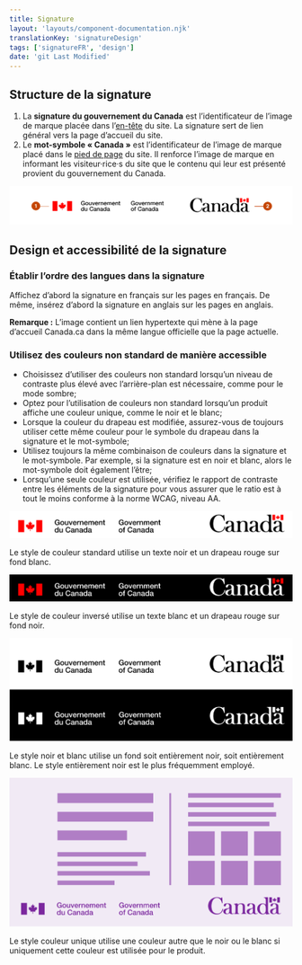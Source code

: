 ```yaml
---
title: Signature
layout: 'layouts/component-documentation.njk'
translationKey: 'signatureDesign'
tags: ['signatureFR', 'design']
date: 'git Last Modified'
---
```


## Structure de la signature

<ol class="anatomy-list">
  <li>La <strong>signature du gouvernement du Canada</strong> est l’identificateur de l’image de marque placée dans l’<a href="{{ links.header }}">en-tête</a> du site. La signature sert de lien général vers la page d’accueil du site.</li>
  <li>Le <strong>mot-symbole « Canada »</strong> est l’identificateur de l’image de marque placé dans le <a href="{{ links.footer }}">pied de page</a> du site. Il renforce l’image de marque en informant les visiteur·rice·s du site que le contenu qui leur est présenté provient du gouvernement du Canada.</li>
</ol>

<img class="b-sm b-default p-400" src="/images/fr/components/anatomy/gcds-signature-anatomy-fr.svg" alt="structure de la signature montrant les étiquettes 1 (signature du gouvernement du Canada) et 2 (mot-symbole « Canada »)" />

## Design et accessibilité de la signature

### Établir l’ordre des langues dans la signature

Affichez d’abord la signature en français sur les pages en français. De même, insérez d’abord la signature en anglais sur les pages en anglais.

**Remarque :** L’image contient un lien hypertexte qui mène à la page d’accueil Canada.ca dans la même langue officielle que la page actuelle.

### Utilisez des couleurs non standard de manière accessible

- Choisissez d’utiliser des couleurs non standard lorsqu’un niveau de contraste plus élevé avec l’arrière-plan est nécessaire, comme pour le mode sombre;
- Optez pour l’utilisation de couleurs non standard lorsqu’un produit affiche une couleur unique, comme le noir et le blanc;
- Lorsque la couleur du drapeau est modifiée, assurez-vous de toujours utiliser cette même couleur pour le symbole du drapeau dans la signature et le mot-symbole;
- Utilisez toujours la même combinaison de couleurs dans la signature et le mot-symbole. Par exemple, si la signature est en noir et blanc, alors le mot-symbole doit également l’être;
- Lorsqu’une seule couleur est utilisée, vérifiez le rapport de contraste entre les éléments de la signature pour vous assurer que le ratio est à tout le moins conforme à la norme WCAG, niveau AA.

<img class="b-sm b-default p-400 mt-400 mb-400" src="/images/fr/components/example/example-signature-side-by-side-fr.svg" alt="Une image représentant les deux versions de la signature. La signature se trouve à gauche et le mot-symbole est placé à droite." />

Le style de couleur standard utilise un texte noir et un drapeau rouge sur fond blanc.

<img class="b-sm b-default p-400 mt-500 mb-400" src="/images/fr/components/example/example-signature-side-by-side-reversed-fr.svg" alt="Une image représentant les deux versions de la signature. La signature se trouve à gauche et le mot-symbole est placé à droite. Cette version utilise du texte blanc sur un fond noir." />

Le style de couleur inversé utilise un texte blanc et un drapeau rouge sur fond noir.

<img class="b-sm b-default p-400 mt-500 mb-400" src="/images/fr/components/example/example-signature-bw-fr.svg" alt="Une image présentant deux combinaisons de signature et de mot-symbole. Dans un cas, la signature et le mot-symbole sont noirs sur fond blanc. Dans l’autre cas, la signature et le mot-symbole sont blancs sur fond noir." />

Le style noir et blanc utilise un fond soit entièrement noir, soit entièrement blanc. Le style entièrement noir est le plus fréquemment employé.

<img class="b-sm b-default p-400 mt-500 mb-400" src="/images/fr/components/example/example-signature-single-colour-style-fr.svg" alt="Une image montrant la signature et le mot-symbole en violet foncé sur un fond violet pâle. Des barres et des cases simulent du texte et des images sur une page web fictive. Les cases de texte et d’images sont également violet foncé." />

Le style couleur unique utilise une couleur autre que le noir ou le blanc si uniquement cette couleur est utilisée pour le produit.
